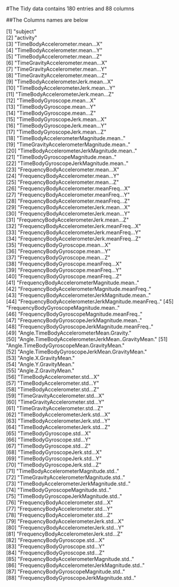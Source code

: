 #The Tidy data contains 180 entries and 88 columns

##The Columns names are below

 [1] "subject"                                           
 [2] "activity"                                          
 [3] "TimeBodyAccelerometer.mean...X"                    
 [4] "TimeBodyAccelerometer.mean...Y"                    
 [5] "TimeBodyAccelerometer.mean...Z"                    
 [6] "TimeGravityAccelerometer.mean...X"                 
 [7] "TimeGravityAccelerometer.mean...Y"                 
 [8] "TimeGravityAccelerometer.mean...Z"                 
 [9] "TimeBodyAccelerometerJerk.mean...X"                
[10] "TimeBodyAccelerometerJerk.mean...Y"                
[11] "TimeBodyAccelerometerJerk.mean...Z"                
[12] "TimeBodyGyroscope.mean...X"                        
[13] "TimeBodyGyroscope.mean...Y"                        
[14] "TimeBodyGyroscope.mean...Z"                        
[15] "TimeBodyGyroscopeJerk.mean...X"                    
[16] "TimeBodyGyroscopeJerk.mean...Y"                    
[17] "TimeBodyGyroscopeJerk.mean...Z"                    
[18] "TimeBodyAccelerometerMagnitude.mean.."             
[19] "TimeGravityAccelerometerMagnitude.mean.."          
[20] "TimeBodyAccelerometerJerkMagnitude.mean.."         
[21] "TimeBodyGyroscopeMagnitude.mean.."                 
[22] "TimeBodyGyroscopeJerkMagnitude.mean.."             
[23] "FrequencyBodyAccelerometer.mean...X"               
[24] "FrequencyBodyAccelerometer.mean...Y"               
[25] "FrequencyBodyAccelerometer.mean...Z"               
[26] "FrequencyBodyAccelerometer.meanFreq...X"           
[27] "FrequencyBodyAccelerometer.meanFreq...Y"           
[28] "FrequencyBodyAccelerometer.meanFreq...Z"           
[29] "FrequencyBodyAccelerometerJerk.mean...X"           
[30] "FrequencyBodyAccelerometerJerk.mean...Y"           
[31] "FrequencyBodyAccelerometerJerk.mean...Z"           
[32] "FrequencyBodyAccelerometerJerk.meanFreq...X"       
[33] "FrequencyBodyAccelerometerJerk.meanFreq...Y"       
[34] "FrequencyBodyAccelerometerJerk.meanFreq...Z"       
[35] "FrequencyBodyGyroscope.mean...X"                   
[36] "FrequencyBodyGyroscope.mean...Y"                   
[37] "FrequencyBodyGyroscope.mean...Z"                   
[38] "FrequencyBodyGyroscope.meanFreq...X"               
[39] "FrequencyBodyGyroscope.meanFreq...Y"               
[40] "FrequencyBodyGyroscope.meanFreq...Z"               
[41] "FrequencyBodyAccelerometerMagnitude.mean.."        
[42] "FrequencyBodyAccelerometerMagnitude.meanFreq.."    
[43] "FrequencyBodyAccelerometerJerkMagnitude.mean.."    
[44] "FrequencyBodyAccelerometerJerkMagnitude.meanFreq.."
[45] "FrequencyBodyGyroscopeMagnitude.mean.."            
[46] "FrequencyBodyGyroscopeMagnitude.meanFreq.."        
[47] "FrequencyBodyGyroscopeJerkMagnitude.mean.."        
[48] "FrequencyBodyGyroscopeJerkMagnitude.meanFreq.."    
[49] "Angle.TimeBodyAccelerometerMean.Gravity."          
[50] "Angle.TimeBodyAccelerometerJerkMean..GravityMean." 
[51] "Angle.TimeBodyGyroscopeMean.GravityMean."          
[52] "Angle.TimeBodyGyroscopeJerkMean.GravityMean."      
[53] "Angle.X.GravityMean."                              
[54] "Angle.Y.GravityMean."                              
[55] "Angle.Z.GravityMean."                              
[56] "TimeBodyAccelerometer.std...X"                     
[57] "TimeBodyAccelerometer.std...Y"                     
[58] "TimeBodyAccelerometer.std...Z"                     
[59] "TimeGravityAccelerometer.std...X"                  
[60] "TimeGravityAccelerometer.std...Y"                  
[61] "TimeGravityAccelerometer.std...Z"                  
[62] "TimeBodyAccelerometerJerk.std...X"                 
[63] "TimeBodyAccelerometerJerk.std...Y"                 
[64] "TimeBodyAccelerometerJerk.std...Z"                 
[65] "TimeBodyGyroscope.std...X"                         
[66] "TimeBodyGyroscope.std...Y"                         
[67] "TimeBodyGyroscope.std...Z"                         
[68] "TimeBodyGyroscopeJerk.std...X"                     
[69] "TimeBodyGyroscopeJerk.std...Y"                     
[70] "TimeBodyGyroscopeJerk.std...Z"                     
[71] "TimeBodyAccelerometerMagnitude.std.."              
[72] "TimeGravityAccelerometerMagnitude.std.."           
[73] "TimeBodyAccelerometerJerkMagnitude.std.."          
[74] "TimeBodyGyroscopeMagnitude.std.."                  
[75] "TimeBodyGyroscopeJerkMagnitude.std.."              
[76] "FrequencyBodyAccelerometer.std...X"                
[77] "FrequencyBodyAccelerometer.std...Y"                
[78] "FrequencyBodyAccelerometer.std...Z"                
[79] "FrequencyBodyAccelerometerJerk.std...X"            
[80] "FrequencyBodyAccelerometerJerk.std...Y"            
[81] "FrequencyBodyAccelerometerJerk.std...Z"            
[82] "FrequencyBodyGyroscope.std...X"                    
[83] "FrequencyBodyGyroscope.std...Y"                    
[84] "FrequencyBodyGyroscope.std...Z"                    
[85] "FrequencyBodyAccelerometerMagnitude.std.."         
[86] "FrequencyBodyAccelerometerJerkMagnitude.std.."     
[87] "FrequencyBodyGyroscopeMagnitude.std.."             
[88] "FrequencyBodyGyroscopeJerkMagnitude.std.." 
